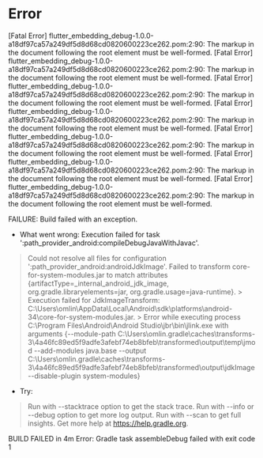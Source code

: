 # Error

[Fatal Error] flutter_embedding_debug-1.0.0-a18df97ca57a249df5d8d68cd0820600223ce262.pom:2:90: The markup in the document following the root element must be well-formed.
[Fatal Error] flutter_embedding_debug-1.0.0-a18df97ca57a249df5d8d68cd0820600223ce262.pom:2:90: The markup in the document following the root element must be well-formed.
[Fatal Error] flutter_embedding_debug-1.0.0-a18df97ca57a249df5d8d68cd0820600223ce262.pom:2:90: The markup in the document following the root element must be well-formed.
[Fatal Error] flutter_embedding_debug-1.0.0-a18df97ca57a249df5d8d68cd0820600223ce262.pom:2:90: The markup in the document following the root element must be well-formed.
[Fatal Error] flutter_embedding_debug-1.0.0-a18df97ca57a249df5d8d68cd0820600223ce262.pom:2:90: The markup in the document following the root element must be well-formed.
[Fatal Error] flutter_embedding_debug-1.0.0-a18df97ca57a249df5d8d68cd0820600223ce262.pom:2:90: The markup in the document following the root element must be well-formed.
[Fatal Error] flutter_embedding_debug-1.0.0-a18df97ca57a249df5d8d68cd0820600223ce262.pom:2:90: The markup in the document following the root element must be well-formed.

FAILURE: Build failed with an exception.

* What went wrong:
Execution failed for task ':path_provider_android:compileDebugJavaWithJavac'.
> Could not resolve all files for configuration ':path_provider_android:androidJdkImage'.
   > Failed to transform core-for-system-modules.jar to match attributes {artifactType=_internal_android_jdk_image, org.gradle.libraryelements=jar, org.gradle.usage=java-runtime}.
      > Execution failed for JdkImageTransform: C:\Users\omlin\AppData\Local\Android\sdk\platforms\android-34\core-for-system-modules.jar.
         > Error while executing process C:\Program Files\Android\Android Studio\jbr\bin\jlink.exe with arguments {--module-path C:\Users\omlin\.gradle\caches\transforms-3\4a46fc89ed5f9adfe3afebf74eb8bfeb\transformed\output\temp\jmod --add-modules java.base --output C:\Users\omlin\.gradle\caches\transforms-3\4a46fc89ed5f9adfe3afebf74eb8bfeb\transformed\output\jdkImage --disable-plugin system-modules}

* Try:
> Run with --stacktrace option to get the stack trace.
> Run with --info or --debug option to get more log output.
> Run with --scan to get full insights.
> Get more help at https://help.gradle.org.

BUILD FAILED in 4m
Error: Gradle task assembleDebug failed with exit code 1
